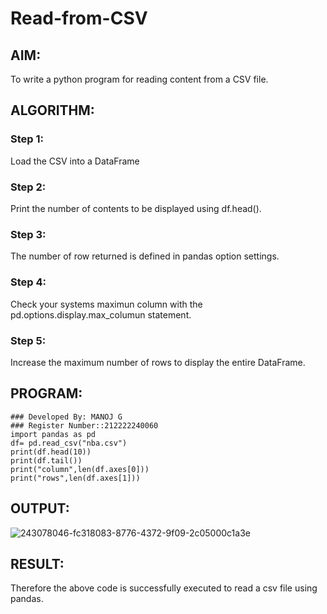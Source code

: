 # Read-from-CSV

## AIM:
To write a python program for reading content from a CSV file.

## ALGORITHM:
### Step 1:
Load the CSV into a DataFrame
### Step 2:
Print the number of contents to be displayed using df.head().
### Step 3:
The number of row returned is defined in pandas option settings.
### Step 4:
Check your systems maximun column with the pd.options.display.max_columun statement.
### Step 5:
Increase the maximum number of rows to display the entire DataFrame.

## PROGRAM:
```
### Developed By: MANOJ G
### Register Number::212222240060
import pandas as pd
df= pd.read_csv("nba.csv")
print(df.head(10))
print(df.tail())
print("column",len(df.axes[0]))
print("rows",len(df.axes[1]))
```
## OUTPUT:
![243078046-fc318083-8776-4372-9f09-2c05000c1a3e](https://github.com/Danielmanoj/Read-from-CSV/assets/69635071/8dce3112-cd43-42a6-82a3-37ca216f3104)

## RESULT:
Therefore the above code is successfully executed to read a csv file using pandas.

